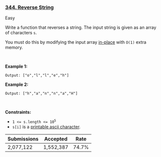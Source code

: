 ### [344. Reverse String](https://leetcode.com/problems/reverse-string/)

Easy

Write a function that reverses a string. The input string is given as an array of characters `` s ``.

You must do this by modifying the input array <a href="https://en.wikipedia.org/wiki/In-place_algorithm" target="_blank">in-place</a> with `` O(1) `` extra memory.

 

__Example 1:__

```Input: s = ["h","e","l","l","o"]
Output: ["o","l","l","e","h"]
```

__Example 2:__

```Input: s = ["H","a","n","n","a","h"]
Output: ["h","a","n","n","a","H"]
```

 

__Constraints:__

*   <code>1 <= s.length <= 10<sup>5</sup></code>
*   `` s[i] `` is a <a href="https://en.wikipedia.org/wiki/ASCII#Printable_characters" target="_blank">printable ascii character</a>.

| Submissions    | Accepted     | Rate   |
| -------------- | ------------ | ------ |
| 2,077,122 | 1,552,387 | 74.7% |